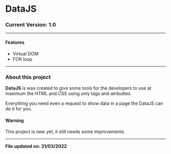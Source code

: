 # DataJS


### Current Version: 1.0

------------

#### Features

- Virtual DOM
- FOR loop


------------

### About this project

**DataJS** is was created to give some tools for the developers to use at maximum the HTML and CSS using only tags and atributtes.

Everything you need even a request to show data in a page the DataJS can do it for you.


#### Warning

This project is new yet, it still needs some improvements.



------------

**File updated on: 31/03/2022**

